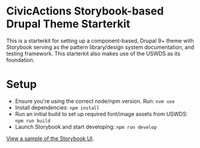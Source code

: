 # CivicActions Storybook-based Drupal Theme Starterkit

This is a starterkit for setting up a component-based, Drupal 9+ theme with Storybook serving as the pattern library/design system documentation, and testing framework. This starterkit also makes use of the USWDS as its foundation.

# Setup
- Ensure you're using the correct node/npm version. Run: `nvm use`
- Install dependencies: `npm install`
- Run an initial build to set up required font/image assets from USWDS: `npm run build`
- Launch Storybook and start developing: `npm run develop`

[View a sample of the Storybook UI](https://civicactions.github.io/FE-drupal-storybook-starterkit/).
